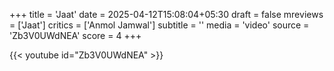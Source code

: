 +++
title = 'Jaat'
date = 2025-04-12T15:08:04+05:30
draft = false
mreviews = ['Jaat']
critics = ['Anmol Jamwal']
subtitle = ''
media = 'video'
source = 'Zb3V0UWdNEA'
score = 4
+++

{{< youtube id="Zb3V0UWdNEA" >}}
